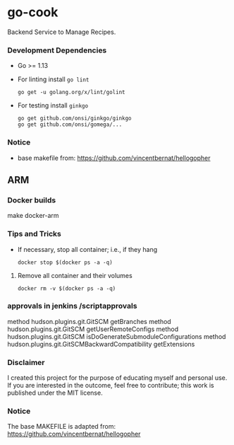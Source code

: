 # go-cook

Backend Service to Manage Recipes.

### Development Dependencies

* Go >= 1.13

* For linting install ```go lint```
    ```    
    go get -u golang.org/x/lint/golint
    ```
  
* For testing install ``ginkgo``
    ```
    go get github.com/onsi/ginkgo/ginkgo
    go get github.com/onsi/gomega/...
    ```

### Notice
* base makefile from: https://github.com/vincentbernat/hellogopher

## ARM

### Docker builds 

make docker-arm 

### Tips and Tricks

* If necessary, stop all container; i.e., if they hang
    ```    
    docker stop $(docker ps -a -q)
    ```    

1. Remove all container and their volumes
    ```    
    docker rm -v $(docker ps -a -q)      
    ```

### approvals in jenkins /scriptapprovals

method hudson.plugins.git.GitSCM getBranches
method hudson.plugins.git.GitSCM getUserRemoteConfigs
method hudson.plugins.git.GitSCM isDoGenerateSubmoduleConfigurations
method hudson.plugins.git.GitSCMBackwardCompatibility getExtensions
 
 ### Disclaimer
 
 I created this project for the purpose of educating myself and personal use.
 If you are interested in the outcome, feel free to contribute; this work is published under the MIT license. 
 
### Notice
The base MAKEFILE is adapted from: https://github.com/vincentbernat/hellogopher 